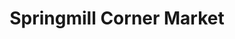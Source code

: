 ---
title: "Springmill Corner Market"
url: /mansfield/springmill-corner-market/
shop: Lebensmittel
---
